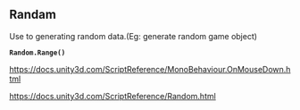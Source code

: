 ## Randam
Use to generating random data.(Eg: generate random game object)
  
**`Random.Range()`**

https://docs.unity3d.com/ScriptReference/MonoBehaviour.OnMouseDown.html




https://docs.unity3d.com/ScriptReference/Random.html
